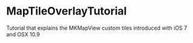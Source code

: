 MapTileOverlayTutorial
======================

Tutorial that explains the MKMapView custom tiles introduced with iOS 7 and OSX 10.9
